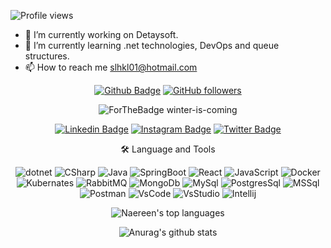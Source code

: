 
![Profile views](https://gpvc.arturio.dev/slhkl)

- 🔭 I’m currently working on Detaysoft.
- 🌱 I’m currently learning .net technologies, DevOps and queue structures.
- 📫 How to reach me slhkl01@hotmail.com

<div align="center">

[![Github Badge](https://img.shields.io/badge/-Github-000?style=quare&labelColor=000&logo=Github&logoColor=white&link=link)](https://github.com/slhkl)
[![GitHub followers](https://img.shields.io/github/followers/slhkl.svg?style=social&label=Follow&maxAge=2592000)](https://github.com/slhkl?tab=followers)

![ForTheBadge winter-is-coming](http://ForTheBadge.com/images/badges/winter-is-coming.svg)
  
[![Linkedin Badge](https://img.shields.io/badge/LinkedIn-0077B5?style=for-the-badge&logo=linkedin&logoColor=white)](https://www.linkedin.com/in/slhkl/)
[![Instagram Badge](https://img.shields.io/badge/Instagram-E4405F?style=for-the-badge&logo=instagram&logoColor=white)](https://www.instagram.com/slhkl0/) 
[![Twitter Badge](https://img.shields.io/badge/Twitter-1DA1F2?style=for-the-badge&logo=twitter&logoColor=white)](https://www.twitter.com/slhkl0/) 

🛠  Language and Tools

![dotnet](https://img.shields.io/badge/.NET-512BD4?style=for-the-badge&logo=dotnet&logoColor=white)
![CSharp](https://img.shields.io/badge/C%23-239120?style=for-the-badge&logo=c-sharp&logoColor=white)
![Java](https://img.shields.io/badge/java-%23ED8B00.svg?style=for-the-badge&logo=java&logoColor=white)
![SpringBoot](https://img.shields.io/badge/Spring_Boot-F2F4F9?style=for-the-badge&logo=spring-boot)
![React](https://img.shields.io/badge/React-20232A?style=for-the-badge&logo=react&logoColor=61DAFB)
![JavaScript](https://img.shields.io/badge/JavaScript-323330?style=for-the-badge&logo=javascript&logoColor=F7DF1E)
![Docker](https://img.shields.io/badge/Docker-2CA5E0?style=for-the-badge&logo=docker&logoColor=white)
![Kubernates](https://img.shields.io/badge/kubernetes-326ce5.svg?&style=for-the-badge&logo=kubernetes&logoColor=white)
![RabbitMQ](https://img.shields.io/badge/rabbitmq-%23FF6600.svg?&style=for-the-badge&logo=rabbitmq&logoColor=white)
![MongoDb](https://img.shields.io/badge/MongoDB-4EA94B?style=for-the-badge&logo=mongodb&logoColor=white)
![MySql](https://img.shields.io/badge/MySQL-005C84?style=for-the-badge&logo=mysql&logoColor=white)
![PostgresSql](https://img.shields.io/badge/PostgreSQL-316192?style=for-the-badge&logo=postgresql&logoColor=white)
![MSSql](https://img.shields.io/badge/Microsoft%20SQL%20Server-CC2927?style=for-the-badge&logo=microsoft%20sql%20server&logoColor=white)
![Postman](https://img.shields.io/badge/Postman-FF6C37?style=for-the-badge&logo=Postman&logoColor=white)
![VsCode](https://img.shields.io/badge/VSCode-0078D4?style=for-the-badge&logo=visual%20studio%20code&logoColor=white)
![VsStudio](https://img.shields.io/badge/Visual_Studio-5C2D91?style=for-the-badge&logo=visual%20studio&logoColor=white)
![Intellij](https://img.shields.io/badge/IntelliJ_IDEA-000000.svg?style=for-the-badge&logo=intellij-idea&logoColor=white)

![Naereen's top languages](https://github-readme-stats.vercel.app/api/top-langs/?username=slhkl&theme=blue-green)

![Anurag's github stats](https://github-readme-stats.vercel.app/api?username=slhkl&theme=blue-green)

</div>

